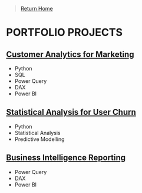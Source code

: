 > [Return Home](README.md)

# PORTFOLIO PROJECTS

## [Customer Analytics for Marketing](HTML-Pages/Cyclistic-Customer-Analytics.html)

- Python
- SQL
- Power Query
- DAX
- Power BI

## [Statistical Analysis for User Churn](HTML-Pages/Statistical-Analysis-for-User-Churn.html)

- Python
- Statistical Analysis
- Predictive Modelling

## [Business Intelligence Reporting](HTML-Pages/Business-Intelligence-Reporting.html)

- Power Query
- DAX
- Power BI
